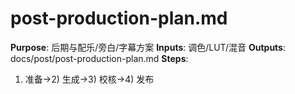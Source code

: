 # post-production-plan.md

**Purpose**: 后期与配乐/旁白/字幕方案
**Inputs**: 调色/LUT/混音
**Outputs**: docs/post/post-production-plan.md
**Steps**:

1. 准备→2) 生成→3) 校核→4) 发布
